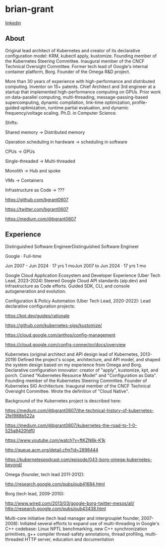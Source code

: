 # brian-grant
[linkedin](https://www.linkedin.com/in/bgrant0607/)

## About
Original lead architect of Kubernetes and creator of its declarative configuration model: KRM, kubectl apply, kustomize. Founding member of the Kubernetes Steering Committee. Inaugural member of the CNCF Technical Oversight Committee. Former tech lead of Google's internal container platform, Borg. Founder of the Omega R&D project.

More than 30 years of experience with high-performance and distributed computing. Inventor on 15+ patents. Chief Architect and 3rd engineer at a startup that implemented high-performance computing on GPUs. Prior work on data-parallel computing, multi-threading, message-passing-based supercomputing, dynamic compilation, link-time optimization, profile-guided optimization, runtime partial evaluation, and dynamic frequency/voltage scaling. Ph.D. in Computer Science. 

Shifts:

Shared memory -> Distributed memory

Operation scheduling in hardware -> scheduling in software

CPUs -> GPUs

Single-threaded -> Multi-threaded

Monolith -> Hub and spoke

VMs -> Containers

Infrastructure as Code -> ???

https://github.com/bgrant0607

https://twitter.com/bgrant0607

https://medium.com/@bgrant0607

## Experience
Distinguished Software EngineerDistinguished Software Engineer

Google · Full-time

Jun 2007 - Jun 2024 · 17 yrs 1 moJun 2007 to Jun 2024 · 17 yrs 1 mo

Google Cloud Application Ecosystem and Developer Experience (Uber Tech Lead, 2023-2024)
Steered Google Cloud API standards (aip.dev) and Infrastructure as Code efforts. Guided SDK, CLI, and console autogeneration and evolution.

Configuration & Policy Automation (Uber Tech Lead, 2020-2022):
Lead declarative configuration projects:

https://kpt.dev/guides/rationale

https://github.com/kubernetes-sigs/kustomize/

https://cloud.google.com/anthos/config-management

https://cloud.google.com/config-connector/docs/overview


Kubernetes (original architect and API design lead of Kubernetes, 2013-2019)
Defined the project's scope, architecture, and API model, and shaped the system design based on my experience from Omega and Borg. Declarative configuration innovator: creator of "apply", kustomize, kpt, and porch. Coined "Kubernetes Resource Model" and "Configuration as Data". Founding member of the Kubernetes Steering Committee. Founder of Kubernetes SIG Architecture. Inaugural member of the CNCF Technical Oversight Committee. Wrote the definition of "Cloud Native".

Background of the Kubernetes project is described here:

https://medium.com/@bgrant0607/the-technical-history-of-kubernetes-2fe1988b522a

https://medium.com/@bgrant0607/kubernetes-the-road-to-1-0-525a9420fdf0

https://www.youtube.com/watch?v=ftKZN6k-K1k

http://queue.acm.org/detail.cfm?id=2898444

https://kubernetespodcast.com/episode/043-borg-omega-kubernetes-beyond/

Omega (founder, tech lead 2011-2012): 

http://research.google.com/pubs/pub41684.html

Borg (tech lead, 2009-2010): 

http://www.wired.com/2013/03/google-borg-twitter-mesos/all/ http://research.google.com/pubs/pub43438.html

Multi-core initiative (tech lead manager and intergrouplet founder, 2007-2008):
Initiated several efforts to expand use of multi-threading in Google's C++ codebase: Linux NPTL benchmarking, new C++ synchronization primitives, g++ compiler thread-safety annotations, thread profiling, multi-threaded HTTP server, education and documentation
